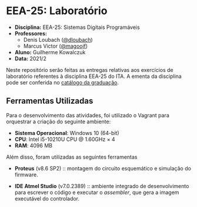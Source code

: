 # EEA-25: Laboratório

- **Disciplina:** EEA-25: Sistemas Digitais Programáveis
- **Professores:**
    - Denis Loubach ([@dloubach](https://www.github.com/dloubach))
    - Marcus Victor ([@magoojf](https://www.github.com/magoojf))
- **Aluno:** Guilherme Kowalczuk
- **Data:** 2021/2

Neste repositório serão feitas as entregas relativas aos exercícios de laboratório referentes à disciplina EEA-25 do ITA. A ementa da disciplina pode ser conferida no [catálogo da graduação](http://www.ita.br/grad/catalogo).


## Ferramentas Utilizadas

Para o desenvolvimento das atividades, foi utilizado o Vagrant para orquestrar a criação do seguinte ambiente:
- **Sistema Operacional**: Windows 10 (64-bit)
- **CPU**: Intel i5-10210U CPU @ 1.60GHz × 4 
- **RAM**: 4096 MB

Além disso, foram utilizadas as seguintes ferramentas

- **Proteus** (v8.6 SP2) :: montagem do circuito esquemático e simulação do firmware.

- **IDE Atmel Studio** (v7.0.2389) :: ambiente integrado de desenvolvimento para escrever o código e executar o _assembler_, que gera a imagem executável do controlador.